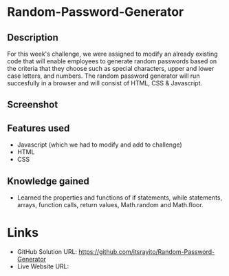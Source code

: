 # Random-Password-Generator
## Description
For this week's challenge, we were assigned to modify an already existing code that will enable employees to generate random passwords based on the criteria that they choose such as special characters, upper and lower case letters, and numbers. The random password generator will run succesfully in a browser and will consist of HTML, CSS & Javascript.
## Screenshot
## Features used
- Javascript (which we had to modify and add to challenge)
- HTML
- CSS
## Knowledge gained
- Learned the properties and functions of if statements, while statements, arrays, function calls, return values, Math.random and Math.floor.
# Links
- GitHub Solution URL: https://github.com/itsrayito/Random-Password-Generator
- Live Website URL: 